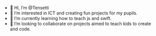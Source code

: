 - 👋 Hi, I’m @Tensetti
- 👀 I’m interested in ICT and creating fun projects for my pupils.
- 🌱 I’m currently learning how to teach js and swift. 
- 💞️ I’m looking to collaborate on projects aimed to teach kids to create and code. 
